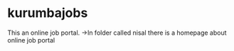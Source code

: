 # kurumbajobs
This an online job portal.
->In folder called nisal there is a homepage about online job portal 
